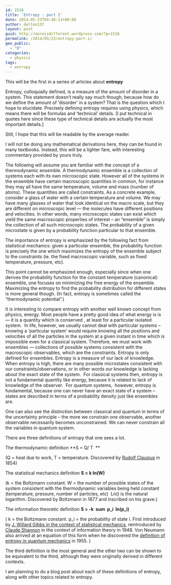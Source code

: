 ```yaml
---
id: 1516
title: 'Entropy : part I'
date: 2014-05-23T04:48:13+00:00
author: delton137
layout: post
guid: http://moreisdifferent.wordpress.com/?p=1516
permalink: /2014/05/23/entropy-part-i/
geo_public:
  - "0"
categories:
  - physics
tags:
  - entropy
---
```

This will be the first in a series of articles about **entropy**

Entropy, colloquially defined, is a measure of the amount of disorder in a system. This statement doesn’t really say much though, because how do we define the amount of ‘disorder’ in a system? That is the question which I hope to elucidate. Precisely defining entropy requires using physics, which means there will be formulas and ‘technical’ details. [I put technical in quotes here since these type of technical details are actually the most important details.]

Still, I hope that this will be readable by the average reader.

<!--more-->

I will not be doing any mathematical derivations here, they can be found in many textbooks. Instead, this will be a lighter fare, with interesting commentary provided by yours truly.

The following will assume you are familiar with the concept of a thermodynamic ensemble. A thermodynamic ensemble is a collection of systems each with its own microscopic state. However all of the systems in the ensemble have certain macroscopic quantities in common, for instance they may all have the same temperature, volume and mass (number of atoms). These quantities are called constraints. As a concrete example, consider a glass of water with a certain temperature and volume. We may have many glasses of water that look identical on the macro scale, but they are different on microscopic level &#8212; the molecules have different positions and velocities. In other words, many microscopic states can exist which yield the same macroscopic properties of interest &#8211; an &#8220;ensemble&#8221; is simply the collection of all such microscopic states. The probability of a given microstate is given by a probability function particular to that ensemble.

The importance of entropy is emphasized by the following fact from statistical mechanics: given a particular ensemble, the probability function is precisely the one which maximizes the entropy of the ensemble subject to the constraints (ie. the fixed macroscopic variable, such as fixed temperature, pressure, etc).

This point cannot be emphasized enough, especially since when one derives the probability function for the constant temperature (canonical) ensemble, one focuses on minimizing the free energy of the ensemble. Maximizing the entropy to find the probability distribution for different states is more general though. (In fact, entropy is sometimes called the &#8220;thermodynamic potential&#8221;.)

It is interesting to compare entropy with another well known concept from physics, energy. Most people have a pretty good idea of what energy is is &#8212; it is a quantity which is conserved , at least for a particular isolated system.  In life, however, we usually cannot deal with particular systems &#8211; knowing a &#8216;particular system&#8217; would require knowing all the positions and velocities of all the particles in the system at a given instant in time which is impossible even for a classical system. Therefore, we must work with ensembles &#8212; collections of possible systems consistent with the macroscopic observables, which are the constraints. Entropy is only defined for ensembles. Entropy is a measure of our lack of knowledge. When entropy is high, there are many possible microstates consistent with our constraints/observations, or in other words our knowledge is lacking about the exact state of the system.  For classical systems then, entropy is not a fundamental quantity like energy, because it is related to lack of knowledge of the observer.  For quantum systems,  however, entropy is fundamental, because one can never have an exact state of a system &#8211; states are described in terms of a probability density just like ensembles are.

One can also see the distinction between classical and quantum in terms of the uncertainty principle &#8211; the more we constrain one observable, another observable necessarily becomes unconstrained. We can never constrain all the variables in quantum system.

There are three definitions of entropy that one sees a lot.

The thermodynamic definition **S = Q/ T  **

(Q = heat due to work, T = temperature. Discovered by [Rudolf Clausius](http://en.wikipedia.org/wiki/Rudolf_Clausius) in 1854)

The statistical mechanics definition **S = k ln(W)**

(k = the Boltzmann constant. W = the number of possible states of the system consistent with the thermodynamic variables being held constant (temperature, pressure, number of particles, etc)  Ln() is the natural logarithm. Discovered by Boltzmann in 1877 and inscribed on his grave.)

The information theoretic definition **S = -k  sum  p\_i  ln(p\_i)**

( k = the Boltzmann constant. p_i = the probability of state i. First introduced by [J. Willard Gibbs in the context of statistical mechanics](http://en.wikipedia.org/wiki/Gibbs_entropy#Gibbs_Entropy_Formula), reintroduced by [Claude Shannon](http://en.wikipedia.org/wiki/Shannon_entropy) in the context of information theory in 1948. Von Neumann also arrived at an equation of this form when he discovered the [definition of entropy in quantum mechanics](http://en.wikipedia.org/wiki/Von_Neumann_entropy) in 1955. )

The third definition is the most general and the other two can be shown to be equivalent to the third, although they were originally derived in different contexts.

I am planning to do a blog post about each of these definitions of entropy, along with other topics related to entropy.
